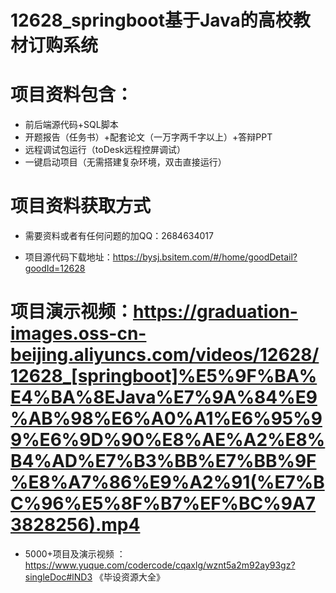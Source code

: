 #   12628_springboot基于Java的高校教材订购系统

#   项目资料包含：
*    前后端源代码+SQL脚本
*    开题报告（任务书）+配套论文（一万字两千字以上）+答辩PPT
*   远程调试包运行（toDesk远程控屏调试）
*   一键启动项目（无需搭建复杂环境，双击直接运行）


#   项目资料获取方式
*   需要资料或者有任何问题的加QQ：2684634017

*   项目源代码下载地址：https://bysj.bsitem.com/#/home/goodDetail?goodId=12628

#  项目演示视频：https://graduation-images.oss-cn-beijing.aliyuncs.com/videos/12628/12628_[springboot]%E5%9F%BA%E4%BA%8EJava%E7%9A%84%E9%AB%98%E6%A0%A1%E6%95%99%E6%9D%90%E8%AE%A2%E8%B4%AD%E7%B3%BB%E7%BB%9F%E8%A7%86%E9%A2%91(%E7%BC%96%E5%8F%B7%EF%BC%9A73828256).mp4

*  5000+项目及演示视频 ：https://www.yuque.com/codercode/cqaxlg/wznt5a2m92ay93gz?singleDoc#lND3 《毕设资源大全》
